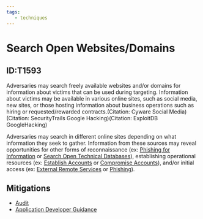 ```yaml
---
tags:
   - techniques
---
```

# Search Open Websites/Domains
## ID:T1593
Adversaries may search freely available websites and/or domains for information about victims that can be used during targeting. Information about victims may be available in various online sites, such as social media, new sites, or those hosting information about business operations such as hiring or requested/rewarded contracts.(Citation: Cyware Social Media)(Citation: SecurityTrails Google Hacking)(Citation: ExploitDB GoogleHacking)

Adversaries may search in different online sites depending on what information they seek to gather. Information from these sources may reveal opportunities for other forms of reconnaissance (ex: [Phishing for Information](/mitre/techniques/T1598) or [Search Open Technical Databases](/mitre/techniques/T1596)), establishing operational resources (ex: [Establish Accounts](/mitre/techniques/T1585) or [Compromise Accounts](/mitre/techniques/T1586)), and/or initial access (ex: [External Remote Services](/mitre/techniques/T1133) or [Phishing](/mitre/techniques/T1566)).
## Mitigations
* [Audit](/mitre/mitigations/M1047)
* [Application Developer Guidance](/mitre/mitigations/M1013)
